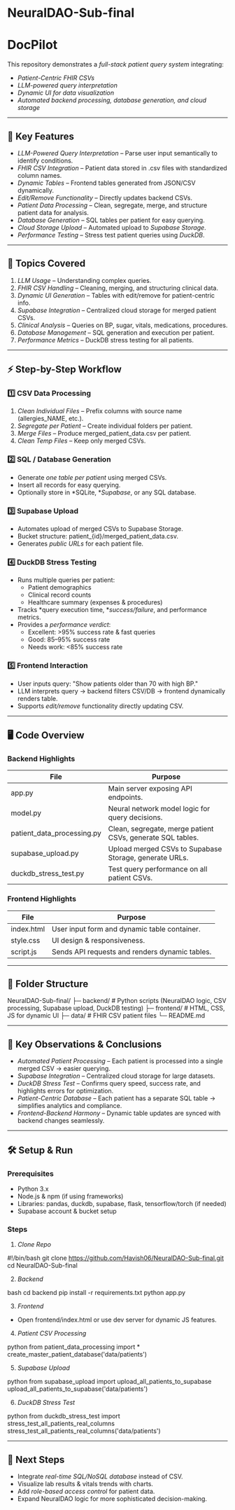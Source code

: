 # NeuralDAO-Sub-final
# DocPilot

This repository demonstrates a *full-stack patient query system* integrating:
- *Patient-Centric FHIR CSVs*
- *LLM-powered query interpretation*
- *Dynamic UI for data visualization*
- *Automated backend processing, database generation, and cloud storage*

---

## 🌟 Key Features

- *LLM-Powered Query Interpretation* – Parse user input semantically to identify conditions.  
- *FHIR CSV Integration* – Patient data stored in .csv files with standardized column names.  
- *Dynamic Tables* – Frontend tables generated from JSON/CSV dynamically.  
- *Edit/Remove Functionality* – Directly updates backend CSVs.  
- *Patient Data Processing* – Clean, segregate, merge, and structure patient data for analysis.  
- *Database Generation* – SQL tables per patient for easy querying.  
- *Cloud Storage Upload* – Automated upload to *Supabase Storage*.  
- *Performance Testing* – Stress test patient queries using *DuckDB*.

---

## 📝 Topics Covered

1. *LLM Usage* – Understanding complex queries.  
2. *FHIR CSV Handling* – Cleaning, merging, and structuring clinical data.  
3. *Dynamic UI Generation* – Tables with edit/remove for patient-centric info.  
4. *Supabase Integration* – Centralized cloud storage for merged patient CSVs.  
5. *Clinical Analysis* – Queries on BP, sugar, vitals, medications, procedures.  
6. *Database Management* – SQL generation and execution per patient.  
7. *Performance Metrics* – DuckDB stress testing for all patients.

---

## ⚡ Step-by-Step Workflow

### 1️⃣ CSV Data Processing

1. *Clean Individual Files* – Prefix columns with source name (allergies_NAME, etc.).  
2. *Segregate per Patient* – Create individual folders per patient.  
3. *Merge Files* – Produce merged_patient_data.csv per patient.  
4. *Clean Temp Files* – Keep only merged CSVs.  

### 2️⃣ SQL / Database Generation

- Generate *one table per patient* using merged CSVs.
- Insert all records for easy querying.
- Optionally store in *SQLite, **Supabase*, or any SQL database.

### 3️⃣ Supabase Upload

- Automates upload of merged CSVs to Supabase Storage.  
- Bucket structure: patient_{id}/merged_patient_data.csv.  
- Generates *public URLs* for each patient file.

### 4️⃣ DuckDB Stress Testing

- Runs multiple queries per patient:
  - Patient demographics
  - Clinical record counts
  - Healthcare summary (expenses & procedures)  
- Tracks *query execution time, **success/failure*, and performance metrics.  
- Provides a *performance verdict*:
  - Excellent: >95% success rate & fast queries  
  - Good: 85–95% success rate  
  - Needs work: <85% success rate  

### 5️⃣ Frontend Interaction

- User inputs query: "Show patients older than 70 with high BP."  
- LLM interprets query → backend filters CSV/DB → frontend dynamically renders table.  
- Supports *edit/remove* functionality directly updating CSV.  

---

## 🖥 Code Overview

### Backend Highlights

| File | Purpose |
|------|---------|
| app.py | Main server exposing API endpoints. |
| model.py | Neural network model logic for query decisions. |
| patient_data_processing.py | Clean, segregate, merge patient CSVs, generate SQL tables. |
| supabase_upload.py | Upload merged CSVs to Supabase Storage, generate URLs. |
| duckdb_stress_test.py | Test query performance on all patient CSVs. |

### Frontend Highlights

| File | Purpose |
|------|---------|
| index.html | User input form and dynamic table container. |
| style.css | UI design & responsiveness. |
| script.js | Sends API requests and renders dynamic tables. |

---

## 📂 Folder Structure


NeuralDAO-Sub-final/
├─ backend/            # Python scripts (NeuralDAO logic, CSV processing, Supabase upload, DuckDB testing)
├─ frontend/           # HTML, CSS, JS for dynamic UI
├─ data/               # FHIR CSV patient files
└─ README.md


---

## 🔑 Key Observations & Conclusions

- *Automated Patient Processing* – Each patient is processed into a single merged CSV → easier querying.  
- *Supabase Integration* – Centralized cloud storage for large datasets.  
- *DuckDB Stress Test* – Confirms query speed, success rate, and highlights errors for optimization.    
- *Patient-Centric Database* – Each patient has a separate SQL table → simplifies analytics and compliance.  
- *Frontend-Backend Harmony* – Dynamic table updates are synced with backend changes seamlessly.

---

## 🛠 Setup & Run

### Prerequisites

- Python 3.x  
- Node.js & npm (if using frameworks)  
- Libraries: pandas, duckdb, supabase, flask, tensorflow/torch (if needed)  
- Supabase account & bucket setup  

### Steps

1. *Clone Repo*

#!/bin/bash
git clone https://github.com/Havish06/NeuralDAO-Sub-final.git
cd NeuralDAO-Sub-final


2. *Backend*

bash
cd backend
pip install -r requirements.txt
python app.py


3. *Frontend*

- Open frontend/index.html or use dev server for dynamic JS features.

4. *Patient CSV Processing*

python
from patient_data_processing import *
create_master_patient_database('data/patients')


5. *Supabase Upload*

python
from supabase_upload import upload_all_patients_to_supabase
upload_all_patients_to_supabase('data/patients')


6. *DuckDB Stress Test*

python
from duckdb_stress_test import stress_test_all_patients_real_columns
stress_test_all_patients_real_columns('data/patients')


---

## 📌 Next Steps

- Integrate *real-time SQL/NoSQL database* instead of CSV.  
- Visualize lab results & vitals trends with charts.  
- Add *role-based access control* for patient data.  
- Expand NeuralDAO logic for more sophisticated decision-making.
